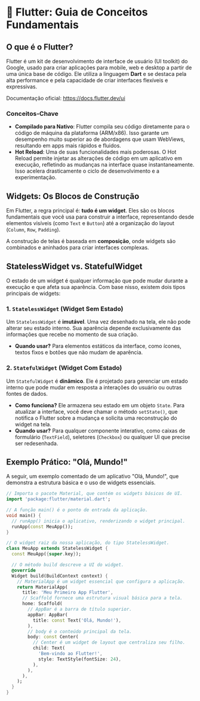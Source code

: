 # 🚀 Flutter: Guia de Conceitos Fundamentais

## O que é o Flutter?

Flutter é um kit de desenvolvimento de interface de usuário (UI toolkit) do Google, usado para criar aplicações para mobile, web e desktop a partir de uma única base de código. Ele utiliza a linguagem **Dart** e se destaca pela alta performance e pela capacidade de criar interfaces flexíveis e expressivas.

Documentação oficial: https://docs.flutter.dev/ui
### Conceitos-Chave

* **Compilado para Nativo**: Flutter compila seu código diretamente para o código de máquina da plataforma (ARM/x86). Isso garante um desempenho muito superior ao de abordagens que usam WebViews, resultando em apps mais rápidos e fluidos.
* **Hot Reload**: Uma de suas funcionalidades mais poderosas. O Hot Reload permite injetar as alterações de código em um aplicativo em execução, refletindo as mudanças na interface quase instantaneamente. Isso acelera drasticamente o ciclo de desenvolvimento e a experimentação.

## Widgets: Os Blocos de Construção

Em Flutter, a regra principal é: **tudo é um widget**. Eles são os blocos fundamentais que você usa para construir a interface, representando desde elementos visíveis (como `Text` e `Button`) até a organização do layout (`Column`, `Row`, `Padding`).

A construção de telas é baseada em **composição**, onde widgets são combinados e aninhados para criar interfaces complexas.

## StatelessWidget vs. StatefulWidget

O estado de um widget é qualquer informação que pode mudar durante a execução e que afeta sua aparência. Com base nisso, existem dois tipos principais de widgets:

### 1. `StatelessWidget` (Widget Sem Estado)

Um `StatelessWidget` é **imutável**. Uma vez desenhado na tela, ele não pode alterar seu estado interno. Sua aparência depende exclusivamente das informações que recebe no momento de sua criação.

* **Quando usar?** Para elementos estáticos da interface, como ícones, textos fixos e botões que não mudam de aparência.

### 2. `StatefulWidget` (Widget Com Estado)

Um `StatefulWidget` é **dinâmico**. Ele é projetado para gerenciar um estado interno que pode mudar em resposta a interações do usuário ou outras fontes de dados.

* **Como funciona?** Ele armazena seu estado em um objeto `State`. Para atualizar a interface, você deve chamar o método `setState()`, que notifica o Flutter sobre a mudança e solicita uma reconstrução do widget na tela.
* **Quando usar?** Para qualquer componente interativo, como caixas de formulário (`TextField`), seletores (`Checkbox`) ou qualquer UI que precise ser redesenhada.

## Exemplo Prático: "Olá, Mundo!"

A seguir, um exemplo comentado de um aplicativo "Olá, Mundo!", que demonstra a estrutura básica e o uso de widgets essenciais.

```dart
// Importa o pacote Material, que contém os widgets básicos de UI.
import 'package:flutter/material.dart';

// A função main() é o ponto de entrada da aplicação.
void main() {
  // runApp() inicia o aplicativo, renderizando o widget principal.
  runApp(const MeuApp());
}

// O widget raiz da nossa aplicação, do tipo StatelessWidget.
class MeuApp extends StatelessWidget {
  const MeuApp({super.key});

  // O método build descreve a UI do widget.
  @override
  Widget build(BuildContext context) {
    // MaterialApp é um widget essencial que configura a aplicação.
    return MaterialApp(
      title: 'Meu Primeiro App Flutter',
      // Scaffold fornece uma estrutura visual básica para a tela.
      home: Scaffold(
        // AppBar é a barra de título superior.
        appBar: AppBar(
          title: const Text('Olá, Mundo!'),
        ),
        // body é o conteúdo principal da tela.
        body: const Center(
          // Center é um widget de layout que centraliza seu filho.
          child: Text(
            'Bem-vindo ao Flutter!',
            style: TextStyle(fontSize: 24),
          ),
        ),
      ),
    );
  }
}
